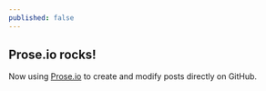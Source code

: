 ```yaml
---
published: false
---
```


## Prose.io rocks!

Now using [Prose.io](http://prose.io) to create and modify posts directly on GitHub. 
